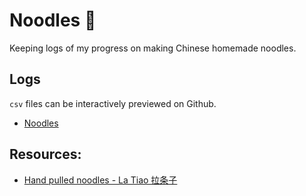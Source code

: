 # Noodles 🍜

Keeping logs of my progress on making Chinese homemade noodles.

## Logs

`csv` files can be interactively previewed on Github.

- [Noodles](./noodles-log.csv)

## Resources:

- [Hand pulled noodles - La Tiao 拉条子](https://www.youtube.com/watch?time_continue=8&v=H_SHkCe_ZqQ)
